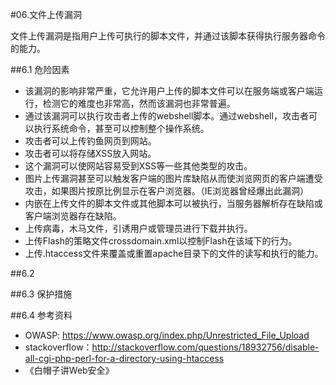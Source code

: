 #06.文件上传漏洞
  
  文件上传漏洞是指用户上传可执行的脚本文件，并通过该脚本获得执行服务器命令的能力。
  
##6.1 危险因素
  
  * 该漏洞的影响非常严重，它允许用户上传的脚本文件可以在服务端或客户端运行，检测它的难度也非常高，然而该漏洞也非常普遍。
  * 通过该漏洞可以执行攻击者上传的webshell脚本。通过webshell，攻击者可以执行系统命令，甚至可以控制整个操作系统。
  * 攻击者可以上传钓鱼网页到网站。
  * 攻击者可以将存储XSS放入网站。
  * 这个漏洞可以使网站容易受到XSS等一些其他类型的攻击。
  * 图片上传漏洞甚至可以触发客户端的图片库缺陷从而使浏览网页的客户端遭受攻击，如果图片按原比例显示在客户浏览器。（IE浏览器曾经爆出此漏洞）
  * 内嵌在上传文件的脚本文件或其他脚本可以被执行，当服务器解析存在缺陷或客户端浏览器存在缺陷。
  * 上传病毒，木马文件，引诱用户或管理员进行下载并执行。
  * 上传Flash的策略文件crossdomain.xml以控制Flash在该域下的行为。
  * 上传.htaccess文件来覆盖或重置apache目录下的文件的读写和执行的能力。

##6.2 

##6.3 保护措施

##6.4 参考资料

* OWASP: https://www.owasp.org/index.php/Unrestricted_File_Upload
* stackoverflow：http://stackoverflow.com/questions/18932756/disable-all-cgi-php-perl-for-a-directory-using-htaccess
* 《白帽子讲Web安全》
